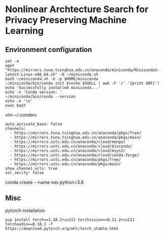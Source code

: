 # Nonlinear Archtecture Search for Privacy Preserving Machine Learning 

## Environment configuration

```
set -e
wget "https://mirrors.tuna.tsinghua.edu.cn/anaconda/miniconda/Miniconda3-latest-Linux-x86_64.sh" -O ~/miniconda.sh
bash ~/miniconda.sh -b -p $HOME/miniconda
~/miniconda/bin/conda init $(echo $SHELL | awk -F '/' '{print $NF}')
echo 'Successfully installed miniconda...'
echo -n 'Conda version: '
~/miniconda/bin/conda --version
echo -e '\n'
exec bash
```
vim ~/.condarc

```
auto_activate_base: false
channels:
  - https://mirrors.tuna.tsinghua.edu.cn/anaconda/pkgs/free/
  - https://mirrors.tuna.tsinghua.edu.cn/anaconda/pkgs/main/
  - https://mirrors.ustc.edu.cn/anaconda/cloud/menpo/
  - https://mirrors.ustc.edu.cn/anaconda/cloud/bioconda/
  - https://mirrors.ustc.edu.cn/anaconda/cloud/msys2/
  - https://mirrors.ustc.edu.cn/anaconda/cloud/conda-forge/
  - https://mirrors.ustc.edu.cn/anaconda/pkgs/free/
  - https://mirrors.ustc.edu.cn/anaconda/pkgs/main/
show_channel_urls: true
ssl_verify: false

```
conda create --name nas python=3.8

## Misc

pytorch installation
```
pip install torch==1.10.1+cu111 torchvision==0.11.2+cu111 torchaudio==0.10.1 -f https://download.pytorch.org/whl/torch_stable.html
```

